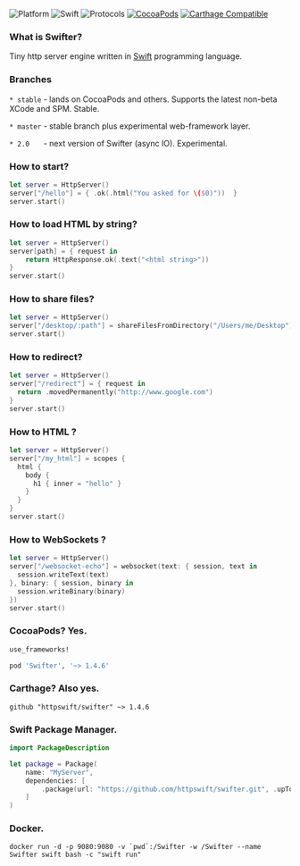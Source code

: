 ![Platform](https://img.shields.io/badge/Platform-Linux%20&%20OSX%20&%20tvOS-4BC51D.svg?style=flat)
![Swift](https://img.shields.io/badge/Swift-4.x,_5.0-4BC51D.svg?style=flat)
![Protocols](https://img.shields.io/badge/Protocols-HTTP%201.1%20&%20WebSockets-4BC51D.svg?style=flat)
[![CocoaPods](https://img.shields.io/cocoapods/v/Swifter.svg?style=flat)](https://cocoapods.org/pods/Swifter)
[![Carthage Compatible](https://img.shields.io/badge/Carthage-compatible-4BC51D.svg?style=flat)](https://github.com/Carthage/Carthage)

### What is Swifter?

Tiny http server engine written in [Swift](https://developer.apple.com/swift/) programming language.

### Branches
`* stable` - lands on CocoaPods and others. Supports the latest non-beta XCode and SPM. Stable.

`* master` - stable branch plus experimental web-framework layer.

`* 2.0   ` - next version of Swifter (async IO). Experimental.


### How to start?
```swift
let server = HttpServer()
server["/hello"] = { .ok(.html("You asked for \($0)"))  }
server.start()
```

### How to load HTML by string?
```swift
let server = HttpServer()
server[path] = { request in
    return HttpResponse.ok(.text("<html string>"))
}
server.start()
```

### How to share files?
```swift
let server = HttpServer()
server["/desktop/:path"] = shareFilesFromDirectory("/Users/me/Desktop")
server.start()
```
### How to redirect?
```swift
let server = HttpServer()
server["/redirect"] = { request in
  return .movedPermanently("http://www.google.com")
}
server.start()
```
### How to HTML ?
```swift
let server = HttpServer()
server["/my_html"] = scopes { 
  html {
    body {
      h1 { inner = "hello" }
    }
  }
}
server.start()
```
### How to WebSockets ?
```swift
let server = HttpServer()
server["/websocket-echo"] = websocket(text: { session, text in
  session.writeText(text)
}, binary: { session, binary in
  session.writeBinary(binary)
})
server.start()
```
### CocoaPods? Yes.
```ruby
use_frameworks!

pod 'Swifter', '~> 1.4.6'
```

### Carthage? Also yes.
```
github "httpswift/swifter" ~> 1.4.6
```

### Swift Package Manager.
```swift
import PackageDescription

let package = Package(
    name: "MyServer",
    dependencies: [
        .package(url: "https://github.com/httpswift/swifter.git", .upToNextMajor(from: "1.4.6"))
    ]
)
```

### Docker.
```
docker run -d -p 9080:9080 -v `pwd`:/Swifter -w /Swifter --name Swifter swift bash -c "swift run"
```


